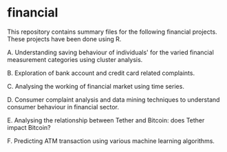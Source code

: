 # financial

This repository contains summary files for the following financial projects. These projects have been done using R.

A. Understanding saving behaviour of individuals' for the varied financial measurement categories using cluster analysis.

B. Exploration of bank account and credit card related complaints.

C. Analysing the working of financial market using time series.

D. Consumer complaint analysis and data mining techniques to understand consumer behaviour in financial sector.

E. Analysing the relationship between Tether and Bitcoin: does Tether impact Bitcoin?

F. Predicting ATM transaction using various machine learning algorithms.
